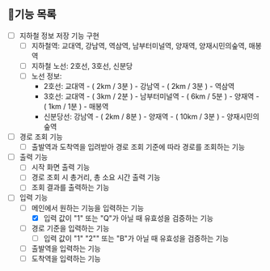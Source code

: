 ## 📝기능 목록

- [ ] 지하철 정보 저장 기능 구현
  - [ ] 지하철역: 교대역, 강남역, 역삼역, 남부터미널역, 양재역, 양재시민의숲역, 매봉역
  - [ ] 지하철 노선: 2호선, 3호선, 신분당
  - [ ] 노선 정보: 
    - 2호선: 교대역 - ( 2km / 3분 ) - 강남역 - ( 2km / 3분 ) - 역삼역
    - 3호선: 교대역 - ( 3km / 2분 ) - 남부터미널역 - ( 6km / 5분 ) - 양재역 - ( 1km / 1분 ) - 매봉역
    - 신분당선: 강남역 - ( 2km / 8분 ) - 양재역 - ( 10km / 3분 ) - 양재시민의숲역

- [ ] 경로 조회 기능
  - [ ] 출발역과 도착역을 입려받아 경로 조회 기준에 따라 경로를 조회하는 기능

- [ ] 출력 기능
  - [ ] 시작 화면 출력 기능 
  - [ ] 경로 조회 시 총거리, 총 소요 시간 출력 기능
  - [ ] 조회 결과를 출력하는 기능

- [ ] 입력 기능
  - [ ] 메인에서 원하는 기능을 입력하는 기능
    - [X] 입력 값이 "1" 또는 "Q"가 아닐 때 유효성을 검증하는 기능
  - [ ] 경로 기준을 입력하는 기능
    - [ ] 입력 값이 "1" "2"" 또는 "B"가 아닐 때 유효성을 검증하는 기능
  - [ ] 출발역을 입력하는 기능
  - [ ] 도착역을 입력하는 기능
